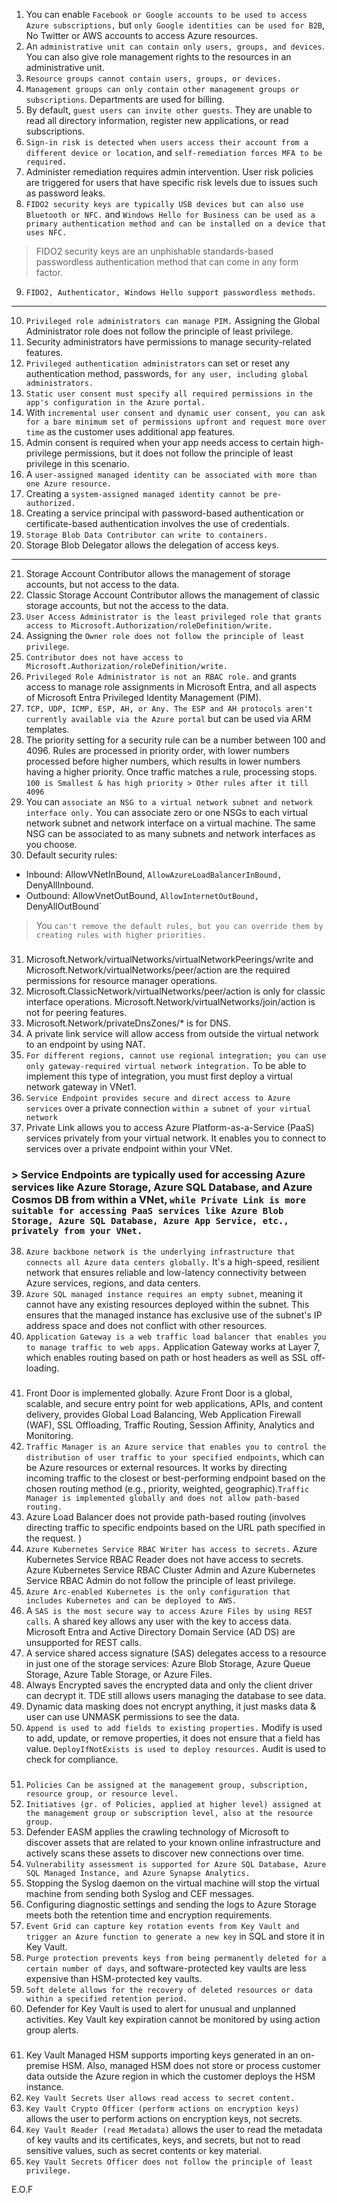 1. You can enable `Facebook or Google accounts to be used to access Azure subscriptions,` but `only Google identities can be used for B2B`, No Twitter or AWS accounts to access Azure resources.
2. An `administrative unit can contain only users, groups, and devices`. You can also give role management rights to the resources in an administrative unit.
3. `Resource groups cannot contain users, groups, or devices.`
4. `Management groups can only contain other management groups or subscriptions`. Departments are used for billing.
5. By default, `guest users can invite other guests`. They are unable to read all directory information, register new applications, or read subscriptions.
6. `Sign-in risk is detected when users access their account from a different device or location`, and `self-remediation forces MFA to be required.`
7. Administer remediation requires admin intervention. User risk policies are triggered for users that have specific risk levels due to issues such as password leaks.
8. `FIDO2 security keys are typically USB devices but can also use Bluetooth or NFC.` and `Windows Hello for Business can be used as a primary authentication method and can be installed on a device that uses NFC.`
> FIDO2 security keys are an unphishable standards-based passwordless authentication method that can come in any form factor.
9. `FIDO2, Authenticator, Windows Hello support passwordless methods`.

***

10. `Privileged role administrators can manage PIM.` Assigning the Global Administrator role does not follow the principle of least privilege.
11. Security administrators have permissions to manage security-related features.
12. `Privileged authentication administrators` can set or reset any authentication method, passwords, `for any user, including global administrators.`
13. `Static user consent must specify all required permissions in the app's configuration in the Azure portal.`
14. With `incremental user consent and dynamic user consent, you can ask for a bare minimum set of permissions upfront and request more over time` as the customer uses additional app features.
15. Admin consent is required when your app needs access to certain high-privilege permissions, but it does not follow the principle of least privilege in this scenario.
16. A `user-assigned managed identity can be associated with more than one Azure resource.`
17. Creating a `system-assigned managed identity cannot be pre-authorized.`
18. Creating a service principal with password-based authentication or certificate-based authentication involves the use of credentials.
19. `Storage Blob Data Contributor can write to containers.`
20. Storage Blob Delegator allows the delegation of access keys.

***

21. Storage Account Contributor allows the management of storage accounts, but not access to the data.
22. Classic Storage Account Contributor allows the management of classic storage accounts, but not the access to the data.
23. `User Access Administrator is the least privileged role that grants access to Microsoft.Authorization/roleDefinition/write.`
24. Assigning the `Owner role does not follow the principle of least privilege`.
25. `Contributor does not have access to Microsoft.Authorization/roleDefinition/write.`
26. `Privileged Role Administrator is not an RBAC role.` and grants access to manage role assignments in Microsoft Entra, and all aspects of Microsoft Entra Privileged Identity Management (PIM).
27. `TCP, UDP, ICMP, ESP, AH, or Any. The ESP and AH protocols aren't currently available via the Azure portal` but can be used via ARM templates.
28. The priority setting for a security rule can be a number between 100 and 4096. Rules are processed in priority order, with lower numbers processed before higher numbers, which results in lower numbers having a higher priority. Once traffic matches a rule, processing stops. `100 is Smallest & has high priority > Other rules after it till 4096`
29. You can `associate an NSG to a virtual network subnet and network interface only.` You can associate zero or one NSGs to each virtual network subnet and network interface on a virtual machine. The same NSG can be associated to as many subnets and network interfaces as you choose.
30. Default security rules:
- Inbound: AllowVNetInBound, `AllowAzureLoadBalancerInBound,` DenyAllInbound.
- Outbound: AllowVnetOutBound, `AllowInternetOutBound,` DenyAllOutBound`
> You `can't remove the default rules, but you can override them by creating rules with higher priorities.`

###

31. Microsoft.Network/virtualNetworks/virtualNetworkPeerings/write and Microsoft.Network/virtualNetworks/peer/action are the required permissions for resource manager operations.
32. Microsoft.ClassicNetwork/virtualNetworks/peer/action is only for classic interface operations. Microsoft.Network/virtualNetworks/join/action is not for peering features.
33. Microsoft.Network/privateDnsZones/* is for DNS.
34. A private link service will allow access from outside the virtual network to an endpoint by using NAT.
35. `For different regions, cannot use regional integration; you can use only gateway-required virtual network integration.` To be able to implement this type of integration, you must first deploy a virtual network gateway in VNet1.
36. `Service Endpoint provides secure and direct access to Azure services` over a private connection `within a subnet of your virtual network`
37. Private Link allows you to access Azure Platform-as-a-Service (PaaS) services privately from your virtual network. It enables you to connect to services over a private endpoint within your VNet.
### > Service Endpoints are typically used for accessing Azure services like Azure Storage, Azure SQL Database, and Azure Cosmos DB from within a VNet, `while Private Link is more suitable for accessing PaaS services like Azure Blob Storage, Azure SQL Database, Azure App Service, etc., privately from your VNet.`
38. `Azure backbone network is the underlying infrastructure that connects all Azure data centers globally.` It's a high-speed, resilient network that ensures reliable and low-latency connectivity between Azure services, regions, and data centers.
39. `Azure SQL managed instance requires an empty subnet`, meaning it cannot have any existing resources deployed within the subnet. This ensures that the managed instance has exclusive use of the subnet's IP address space and does not conflict with other resources.
40. `Application Gateway is a web traffic load balancer that enables you to manage traffic to web apps.` Application Gateway works at Layer 7, which enables routing based on path or host headers as well as SSL off-loading.

###

41. Front Door is implemented globally. Azure Front Door is a global, scalable, and secure entry point for web applications, APIs, and content delivery, provides Global Load Balancing, Web Application Firewall (WAF), SSL Offloading, Traffic Routing, Session Affinity, Analytics and Monitoring.
42. `Traffic Manager is an Azure service that enables you to control the distribution of user traffic to your specified endpoints`, which can be Azure resources or external resources. It works by directing incoming traffic to the closest or best-performing endpoint based on the chosen routing method (e.g., priority, weighted, geographic).`Traffic Manager is implemented globally and does not allow path-based routing.`
43. Azure Load Balancer does not provide path-based routing (involves directing traffic to specific endpoints based on the URL path specified in the request. )
44. `Azure Kubernetes Service RBAC Writer has access to secrets.` Azure Kubernetes Service RBAC Reader does not have access to secrets. Azure Kubernetes Service RBAC Cluster Admin and Azure Kubernetes Service RBAC Admin do not follow the principle of least privilege.
45. `Azure Arc-enabled Kubernetes is the only configuration that includes Kubernetes and can be deployed to AWS.`
46. A `SAS is the most secure way to access Azure Files by using REST calls`. A shared key allows any user with the key to access data. Microsoft Entra and Active Directory Domain Service (AD DS) are unsupported for REST calls.
47. A service shared access signature (SAS) delegates access to a resource in just one of the storage services: Azure Blob Storage, Azure Queue Storage, Azure Table Storage, or Azure Files.
48. Always Encrypted saves the encrypted data and only the client driver can decrypt it. TDE still allows users managing the database to see data.
49. Dynamic data masking does not encrypt anything, it just masks data & user can use UNMASK permissions to see the data.
50. `Append is used to add fields to existing properties.` Modify is used to add, update, or remove properties, it does not ensure that a field has value. `DeployIfNotExists is used to deploy resources.` Audit is used to check for compliance.

###

51. `Policies Can be assigned at the management group, subscription, resource group, or resource level.`
52. `Initiatives (gr. of Policies, applied at higher level) assigned at the management group or subscription level, also at the resource group.`
53. Defender EASM applies the crawling technology of Microsoft to discover assets that are related to your known online infrastructure and actively scans these assets to discover new connections over time.
54. `Vulnerability assessment is supported for Azure SQL Database, Azure SQL Managed Instance, and Azure Synapse Analytics.`
55. Stopping the Syslog daemon on the virtual machine will stop the virtual machine from sending both Syslog and CEF messages.
56. Configuring diagnostic settings and sending the logs to Azure Storage meets both the retention time and encryption requirements.
57. `Event Grid can capture key rotation events from Key Vault and trigger an Azure function to generate a new key` in SQL and store it in Key Vault.
58. `Purge protection prevents keys from being permanently deleted for a certain number of days`, and software-protected key vaults are less expensive than HSM-protected key vaults.
59. `Soft delete allows for the recovery of deleted resources or data within a specified retention period.`
60. Defender for Key Vault is used to alert for unusual and unplanned activities. Key Vault key expiration cannot be monitored by using action group alerts.

###

61. Key Vault Managed HSM supports importing keys generated in an on-premise HSM. Also, managed HSM does not store or process customer data outside the Azure region in which the customer deploys the HSM instance.
62. `Key Vault Secrets User allows read access to secret content.`
63. `Key Vault Crypto Officer (perform actions on encryption keys)` allows the user to perform actions on encryption keys, not secrets.
64. `Key Vault Reader (read Metadata)` allows the user to read the metadata of key vaults and its certificates, keys, and secrets, but not to read sensitive values, such as secret contents or key material.
65. `Key Vault Secrets Officer does not follow the principle of least privilege.`

E.O.F
